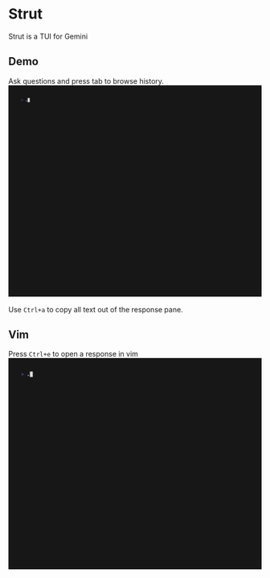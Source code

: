 # Strut
Strut is a TUI for Gemini

## Demo
Ask questions and press tab to browse history.
![Alt Text](demos/demo.gif)

Use `Ctrl+a` to copy all text out of the response pane.

## Vim
Press `Ctrl+e` to open a response in vim
![Alt Text](demos/vim.gif)
